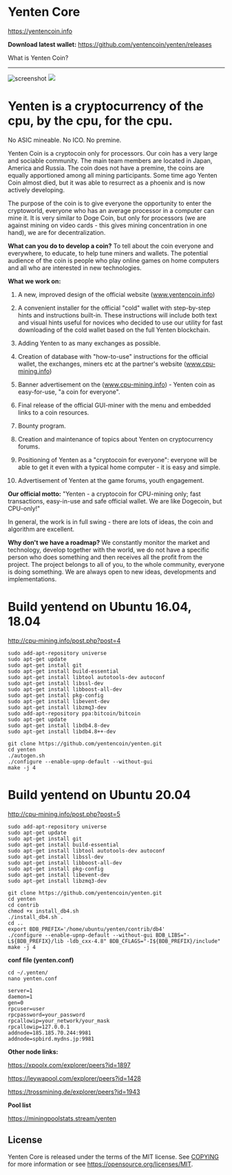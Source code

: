 Yenten Core
=====================================

https://yentencoin.info

**Download latest wallet:**
https://github.com/yentencoin/yenten/releases

What is Yenten Coin?

----------------

![screenshot](https://raw.githubusercontent.com/yentencoin/yenten/yenten-4.0.0/docs/screen.png)
![](https://raw.githubusercontent.com/yentencoin/yenten/yenten-4.0.0/docs/images/header-teamwork.png)

# Yenten is a cryptocurrency of the cpu, by the cpu, for the cpu.
No ASIC mineable. No ICO. No premine.

Yenten Coin is a cryptocoin only for processors.
Our coin has a very large and sociable community. The main team members are located in Japan, America and Russia.
The coin does not have a premine, the coins are equally apportioned among all mining participants. Some time ago Yenten Coin almost died, but it was able to resurrect as a phoenix and is now actively developing.

The purpose of the coin is to give everyone the opportunity to enter the cryptoworld, everyone who has an average processor in a computer can mine it. It is very similar to Doge Coin, but only for processors (we are against mining on video cards - this gives mining concentration in one hand), we are for decentralization.

**What can you do to develop a coin?**
To tell about the coin everyone and everywhere, to educate, to help tune miners and wallets. The potential audience of the coin is people who play online games on home computers and all who are interested in new technologies.

**What we work on:**

 1. A new, improved design of the official website (www.yentencoin.info)
 
 2. A convenient installer for the official "cold" wallet with step-by-step hints and instructions built-in. These instructions will include both text and visual hints useful for novices who decided to use our utility for fast downloading of the cold wallet based on the full Yenten blockchain.

 3. Adding Yenten to as many exchanges as possible.

 4. Creation of database with "how-to-use" instructions for the official wallet, the exchanges, miners etc at the partner's website (www.cpu-mining.info)

 5. Banner advertisement on the (www.cpu-mining.info) - Yenten coin as easy-for-use, "a coin for everyone".

 6. Final release of the official GUI-miner with the menu and embedded links to a coin resources.

 7. Bounty program.

 8. Creation and maintenance of topics about Yenten on cryptocurrency forums.

 9. Positioning of Yenten as a "cryptocoin for everyone": everyone will be able to get it even with a typical home computer - it is easy and simple.

10. Advertisement of Yenten at the game forums, youth engagement.

**Our official motto:** "Yenten - a cryptocoin for CPU-mining only; fast transactions, easy-in-use and safe official wallet. We are like Dogecoin, but CPU-only!"

In general, the work is in full swing - there are lots of ideas, the coin and algorithm are excellent.

**Why don't we have a roadmap?**
We constantly monitor the market and technology, develop together with the world, we do not have a specific person who does something and then receives all the profit from the project. The project belongs to all of you, to the whole community, everyone is doing something. We are always open to new ideas, developments and implementations.



# Build yentend on Ubuntu 16.04, 18.04
http://cpu-mining.info/post.php?post=4

```
sudo add-apt-repository universe
sudo apt-get update
sudo apt-get install git
sudo apt-get install build-essential
sudo apt-get install libtool autotools-dev autoconf
sudo apt-get install libssl-dev
sudo apt-get install libboost-all-dev
sudo apt-get install pkg-config
sudo apt-get install libevent-dev
sudo apt-get install libzmq3-dev
sudo add-apt-repository ppa:bitcoin/bitcoin
sudo apt-get update
sudo apt-get install libdb4.8-dev
sudo apt-get install libdb4.8++-dev

git clone https://github.com/yentencoin/yenten.git
cd yenten
./autogen.sh
./configure --enable-upnp-default --without-gui
make -j 4
```

# Build yentend on Ubuntu 20.04
http://cpu-mining.info/post.php?post=5

```
sudo add-apt-repository universe
sudo apt-get update
sudo apt-get install git
sudo apt-get install build-essential
sudo apt-get install libtool autotools-dev autoconf
sudo apt-get install libssl-dev
sudo apt-get install libboost-all-dev
sudo apt-get install pkg-config
sudo apt-get install libevent-dev
sudo apt-get install libzmq3-dev

git clone https://github.com/yentencoin/yenten.git
cd yenten
cd contrib
chmod +x install_db4.sh
./install_db4.sh .
cd ..
export BDB_PREFIX='/home/ubuntu/yenten/contrib/db4'
./configure --enable-upnp-default --without-gui BDB_LIBS="-L${BDB_PREFIX}/lib -ldb_cxx-4.8" BDB_CFLAGS="-I${BDB_PREFIX}/include"
make -j 4
```

**conf file (yenten.conf)**
```
cd ~/.yenten/
nano yenten.conf
```

```
server=1
daemon=1
gen=0
rpcuser=user
rpcpassword=your_password
rpcallowip=your_network/your_mask
rpcallowip=127.0.0.1
addnode=185.185.70.244:9981
addnode=spbird.mydns.jp:9981
```

**Other node links:**

  https://xpoolx.com/explorer/peers?id=1897  
  
  https://leywapool.com/explorer/peers?id=1428   
  
  https://trossmining.de/explorer/peers?id=1943  

**Pool list**

https://miningpoolstats.stream/yenten



License
-------

Yenten Core is released under the terms of the MIT license. See [COPYING](COPYING) for more
information or see https://opensource.org/licenses/MIT.
